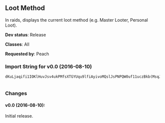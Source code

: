 ## Loot Method

In raids, displays the current loot method (e.g. Master Looter,
Personal Loot).

**Dev status**: Release

**Classes**: All

**Requested by**: Peach

### Import String for v0.0 (2016-08-10)

    dKuLjaqifi1IOKlHuvJsv4ukPMfsXTGYUqu9lfiAyivoMQslJsPNPQW0uf11uczBkb(MsqJdPkNtbyDGOCpezFkG4GikTqLOEiLIlQajBujIpcIQtQePvIKzIu6MQQStvr(jiHHcIyPQk6PIAQuLRQaLVQaQEliP7IOyVQ8xLedw6WuzXkH6Xk0Kb1Lf2mv1NvqJwv60kA1kG0RbjA2k1Try3u8BGHtPA5qEUith11HQTds9DLKgVQQopiSEqKEVcOmFfO6(kqy)KVVN3LHpVl7g5jWKoVlpnt(8U8iEIbexgddddtLwaGv)f8law9XsntETkggggMO2Gr3wLSQKuD4i3kHbArTbJUTQbSQOefggggMAoyvGDEcmj13afQyyyyyIAdgDBvu4JI07NooujPUirTbJUTkrWVa4mJMMHjvsQdmrPQQQcvlFue(aKBVTiJkjvRLGIq1hGuj7EBrJOuvvvHQ1qea3UfzujPAb5iaUDlAeLQQQkuTiCjoqwKrLKQ1pxIdKfnIsvvvfQw2ducyC7naWwKrLKQfKeOeW42w0ikvvvvOAHa4gyeyXtJfzujPA9ja3aR(jyXtJfnIAqiQny0TvnaZpxIdKnGnaPss1Y3)zBF2wlrjkmmmmmvBWtmGqLJ)SkggggMO2Gr3wDepXacV4pRss1YsuBWOBRIcFuKExQHde0UTkj1VQdsvu4JI07Nooe1gm62QBxI)m8rr6vLKk2agWaeLO2Gr3w1h3mYtGrLWbLHn4jgq4f)5hRfLQQQ60xDGhoOKS4ixI8LMGc78eysqH9W8yTk)ggvuW4iJQfTaadzQyyyyyyyyyywQHbwuQQQQBWOBRse8laMgv7oedXpxIdenQi3e(NlXbsLKkKhmTaa)l4xa8J1IsvvvD6RAaSkrWVayv(nmQOGXrg1Walkvvv1ny0Tvjc(faNz00muLKkrWVa4mJMMHjOse8laMmQaKkrWVayrPQQQo9vjc(faRsIKQfHlXbYsLFdJOuvvvvvvv3Gr3wLWL4arlaWbsuQQQQQQQQtFv7oedXpxIdKk)ggrPQQQQQQQQQQQs4sCGOfa4aPssDWmt(jhr8WUdXq8ZL4aPsIKkDQodSQL9TdIazPcqQw2DigclYj3UdXq8ZL4aTwuQQQQQQQQXoftFvKBc)ZL4aPYVHruQQQQQQQQQQQQeUehiAbaoqQKuhmZKFYrepSqUjSf5KJCt4FUehO1IsvvvvvvvnmWIsvvvvvvvffmoYO6dqeo(HfTaadzQ0pP(G(P1w0Ose8laoZOPzinQmiXOPz4dcxIdeTaahO1RfLQQQAStHOuvvvvvvvrbJJmQ(aeHJFyrlaWqM6Gp67t)e9tQpg0RhCKfnQgG5NlXbYgWgGOrLi4xaCMrtZW1IsvvvnmWIkmWIsuBWOBR6JBg5jWOcdSbpXacV4p)yTOuvvvnGvvjPc5b7njIhRfLQQQ60x1awvftD7s8NHpksVQdevu4JI07snCGG2Tv53Wikvvvvvvv1r8edi8I)Skjvchug2GNyaHx8NFSwfGuTSeLQQQQQQQ62L4pdFuKEvjPAaRkkvvv1WalkvvvvuW4iJ6iEIbeEXFwuHbwuKLCyGn4jgq4f)zvsQWaBWtmGWl(ZxggSYiEIbe3YhF8LDJ8e6Wdnhomq)aWX9e2x6USdgEYtGXTxHrZHddu68o(YJ4jgq4f)5l7JBg5jW8yTkkyCKr1HJCRegOjhgydEIbeEXF(XA1WaFz4inEzYIgvHMoYPt1w6(Uam6Oh2x6Um8mnqXnJ8e64YU9(YWZK9TdcV4pFz6pEzFGHZtinUN((8LFJ5Wx(wYcPh9((HTF)yrdyb0TOfUa6oFSNhWLNWxMwaGv)f8la(YtZKxzeqyFhCaFp99YBGd(8Um803FoIVzioVltGV555D8Xx23nYtG58Umb(MNN3XhFz7qBND7WWN3LjW3888o(4lJCJX5Dzc8nppVJp(YiWooVltGV555D8XxonH048Umb(MNN3L93X)5I3XT8L9bigccN5w(YCyULVmVAyyiULVmVAyyi8Nqh3YhF8Lz3om85Dzc8nppVJp(Y4PyL0esJBXhFzdoHhAoCyGs3tFVmkgobgpiShxMJ)8LtX2hsatdFzpOasODqTeVlZO5WHb68UCaDy4lBdWap5jWKUmdH94Yj2X4PlJBcOddFzhodUmEkwXTx1brIr4XT8LXtXk4MjFlF8LxDcZV3sw4hFP3hptVpSLUf(XIS9dBpFSNxWXxM4YWxoDzBj3wY)soDxg67PVpB73JVd
     

### Changes

#### v0.0 (2016-08-10):

Initial release.


